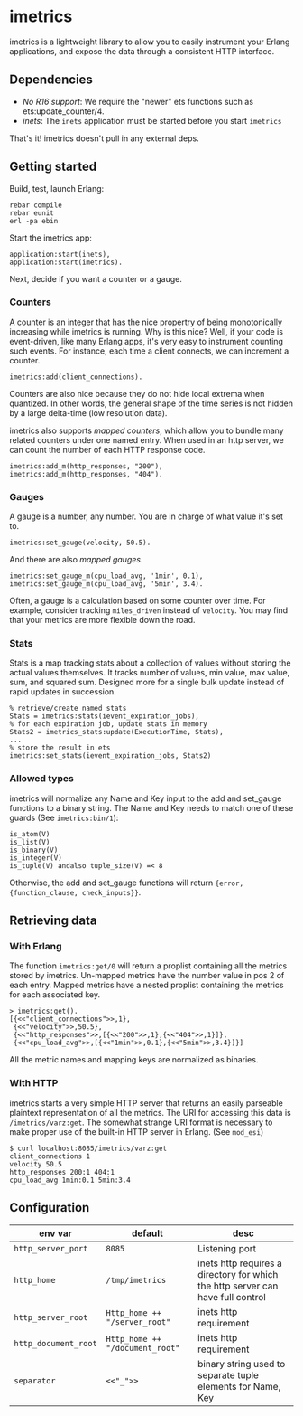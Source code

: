 imetrics
========

imetrics is a lightweight library to allow you to easily instrument your
Erlang applications, and expose the data through a consistent HTTP interface.

Dependencies
------------

- *No R16 support*: We require the "newer" ets functions such as ets:update_counter/4.
- *inets*: The `inets` application must be started before you start `imetrics`

That's it! imetrics doesn't pull in any external deps.

Getting started
---------------
Build, test, launch Erlang:

```
rebar compile
rebar eunit
erl -pa ebin
```

Start the imetrics app:

```
application:start(inets),
application:start(imetrics).
```

Next, decide if you want a counter or a gauge. 

### Counters ###

A counter is an integer that has the nice propertry of being monotonically
increasing while imetrics is running. Why is this nice? Well, if your code is
event-driven, like many Erlang apps, it's very easy to instrument counting such
events. For instance, each time a client connects, we can increment a counter.

```
imetrics:add(client_connections).
```

Counters are also nice because they do not hide local extrema when quantized.
In other words, the general shape of the time series is not hidden by a large
delta-time (low resolution data).

imetrics also supports *mapped counters*, which allow you to bundle many
related counters under one named entry. When used in an http server, we can
count the number of each HTTP response code.

```
imetrics:add_m(http_responses, "200"),
imetrics:add_m(http_responses, "404").
```

### Gauges ###

A gauge is a number, any number. You are in charge of what value it's set to.

```
imetrics:set_gauge(velocity, 50.5).
```

And there are also *mapped gauges*.

```
imetrics:set_gauge_m(cpu_load_avg, '1min', 0.1),
imetrics:set_gauge_m(cpu_load_avg, '5min', 3.4).
```

Often, a gauge is a calculation based on some counter over time. For example,
consider tracking `miles_driven` instead of `velocity`. You may find that your
metrics are more flexible down the road.

### Stats ###

Stats is a map tracking stats about a collection of values without
storing the actual values themselves. It tracks number of values, min
value, max value, sum, and squared sum. Designed more for a single bulk
update instead of rapid updates in succession.

```
% retrieve/create named stats
Stats = imetrics:stats(ievent_expiration_jobs),
% for each expiration job, update stats in memory
Stats2 = imetrics_stats:update(ExecutionTime, Stats),
...
% store the result in ets
imetrics:set_stats(ievent_expiration_jobs, Stats2)
```

### Allowed types ###
imetrics will normalize any Name and Key input to the add and set_gauge
functions to a binary string. The Name and Key needs to match one of these
guards (See `imetrics:bin/1`):

```
is_atom(V)
is_list(V)
is_binary(V)
is_integer(V)
is_tuple(V) andalso tuple_size(V) =< 8
```

Otherwise, the add and set_gauge functions will return
`{error, {function_clause, check_inputs}}`.

Retrieving data
---------------

### With Erlang ###
The function `imetrics:get/0` will return a proplist containing all the metrics
stored by imetrics. Un-mapped metrics have the number value in pos 2 of each
entry. Mapped metrics have a nested proplist containing the metrics for each
associated key.

```
> imetrics:get().
[{<<"client_connections">>,1},
 {<<"velocity">>,50.5},
 {<<"http_responses">>,[{<<"200">>,1},{<<"404">>,1}]},
 {<<"cpu_load_avg">>,[{<<"1min">>,0.1},{<<"5min">>,3.4}]}]
```

All the metric names and mapping keys are normalized as binaries.

### With HTTP ###
imetrics starts a very simple HTTP server that returns an easily parseable
plaintext representation of all the metrics. The URI for accessing this data
is `/imetrics/varz:get`. The somewhat strange URI format is necessary to make
proper use of the built-in HTTP server in Erlang. (See `mod_esi`)

```
$ curl localhost:8085/imetrics/varz:get
client_connections 1
velocity 50.5
http_responses 200:1 404:1
cpu_load_avg 1min:0.1 5min:3.4
```

Configuration
-------------
| env var            | default                       | desc                                                                            |
|--------------------|-------------------------------|---------------------------------------------------------------------------------|
| `http_server_port`   | `8085`                          | Listening port                                                                  |
| `http_home`          | `/tmp/imetrics`                 | inets http requires a directory for which the http server can have full control |
| `http_server_root`   | `Http_home ++ "/server_root"`   | inets http requirement                                                          |
| `http_document_root` | `Http_home ++ "/document_root"` | inets http requirement                                                          |
| `separator`	        | `<<"_">>`                     | binary string used to separate tuple elements for Name, Key                     |
